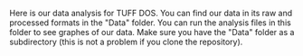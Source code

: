 Here is our data analysis for TUFF DOS. You can find our data in its raw and processed formats in the "Data" folder. 
You can run the analysis files in this folder to see graphes of our data. Make sure you have the "Data" folder as a subdirectory (this is not a problem if you clone the repository).

